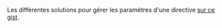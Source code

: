 Les différentes solutions pour gérer les paramètres d'une directive [sur ce gist](https://gist.github.com/CMCDragonkai/6282750).
